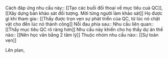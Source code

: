 Cách đáp ứng nhu cầu này:: [[Tạo các buổi đối thoại về mục tiêu cuả QC]], [[Xây dựng bản khảo sát đối tượng. Mời từng người làm khảo sát]]
Họ được gì khi tham gia:: [[Thấy được trọn vẹn sự phát triển của QC, từ lúc nó chật vật cho đến lúc nó thành công]]
Nỗi đau phía sau:: 
Nhu cầu liên quan:: [[Thấy mục tiêu QC rõ ràng hơn]]
Nhu cầu này khiến cho họ thấy dự án thế nào:: [[Nên học văn bằng 2 tâm lý]]
Thuộc nhóm nhu cầu nào:: [[Sự toàn vẹn]]

Lên plan, 
